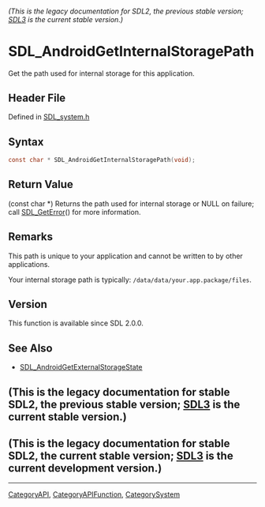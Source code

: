 ###### (This is the legacy documentation for SDL2, the previous stable version; [SDL3](https://wiki.libsdl.org/SDL3/) is the current stable version.)
# SDL_AndroidGetInternalStoragePath

Get the path used for internal storage for this application.

## Header File

Defined in [SDL_system.h](https://github.com/libsdl-org/SDL/blob/SDL2/include/SDL_system.h)

## Syntax

```c
const char * SDL_AndroidGetInternalStoragePath(void);
```

## Return Value

(const char *) Returns the path used for internal storage or NULL on
failure; call [SDL_GetError](SDL_GetError)() for more information.

## Remarks

This path is unique to your application and cannot be written to by other
applications.

Your internal storage path is typically:
`/data/data/your.app.package/files`.

## Version

This function is available since SDL 2.0.0.

## See Also

- [SDL_AndroidGetExternalStorageState](SDL_AndroidGetExternalStorageState)


## (This is the legacy documentation for stable SDL2, the previous stable version; [SDL3](https://wiki.libsdl.org/SDL3/) is the current stable version.)



## (This is the legacy documentation for stable SDL2, the current stable version; [SDL3](https://wiki.libsdl.org/SDL3/) is the current development version.)



----
[CategoryAPI](CategoryAPI), [CategoryAPIFunction](CategoryAPIFunction), [CategorySystem](CategorySystem)

